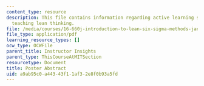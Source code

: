 ```yaml
---
content_type: resource
description: This file contains information regarding active learning strategies for
  teaching lean thinking.
file: /media/courses/16-660j-introduction-to-lean-six-sigma-methods-january-iap-2012/a9ab95c0a44343f11af32e8f0b93a5fd_MIT16_660JIAP12_CANDIDLear.pdf
file_type: application/pdf
learning_resource_types: []
ocw_type: OCWFile
parent_title: Instructor Insights
parent_type: ThisCourseAtMITSection
resourcetype: Document
title: Poster Abstract
uid: a9ab95c0-a443-43f1-1af3-2e8f0b93a5fd
---
```

